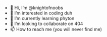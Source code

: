 - 👋 Hi, I’m @knightofnoobs
- 👀 I’m interested in coding duh
- 🌱 I’m currently learning phyton
- 💞️ I’m looking to collaborate on 404
- 📫 How to reach me (you will never find me)

<!---
knightofnoobs/knightofnoobs is a ✨ special ✨ repository because its `README.md` (this file) appears on your GitHub profile.
You can click the Preview link to take a look at your changes.
--->
